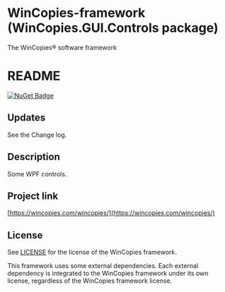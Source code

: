 ﻿WinCopies-framework (WinCopies.GUI.Controls package)
====================================================

The WinCopies® software framework

README
======

[![NuGet Badge](https://buildstats.info/nuget/WinCopies.GUI.Controls)](https://www.nuget.org/packages/WinCopies.GUI.Controls/)

Updates
-------

See the Change log.

Description
-----------

Some WPF controls.

Project link
------------

[https://wincopies.com/wincopies/](https://wincopies.com/wincopies/)

License
-------

See [LICENSE](https://github.com/pierresprim/WinCopies-framework/blob/master/LICENSE) for the license of the WinCopies framework.

This framework uses some external dependencies. Each external dependency is integrated to the WinCopies framework under its own license, regardless of the WinCopies framework license.
